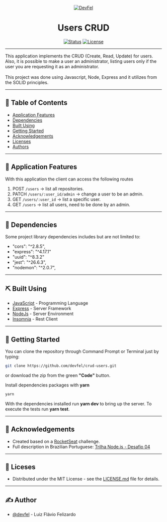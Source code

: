 <p align="center">
  <a href="https://devfel.com/" rel="noopener">
 <img  src="https://devfel.com/imgs/devfel-logo-01.JPG" alt="DevFel"></a>
</p>

<h1 align="center">Users CRUD</h1>

<div align="center">

[![Status](https://img.shields.io/badge/status-active-success.svg)]()
[![License](https://img.shields.io/badge/license-MIT-blue.svg)](/LICENSE)

</div>

---

<p align="center">

This application implements the CRUD (Create, Read, Update) for users. Also, it is possible to make a user an administrator, listing users only if the user you are requesting it as an administrator. <br/><br/>
This project was done using Javascript, Node, Express and it utilizes from the SOLID principles.</p>

---

## 📝 Table of Contents

- [Application Features](#features)
- [Dependencies](#dependencies)
- [Built Using](#built_using)
- [Getting Started](#getting_started)
- [Acknowledgements](#acknowledgements)
- [Licenses](#licenses)
- [Authors](#authors)

---

## 🧐 Application Features <a name = "features"></a>

With this application the client can access the following routes<br/>

1. POST `/users` → list all repositories. <br/>
1. PATCH `/users/:user_id/admin` → change a user to be an admin. <br/>
1. GET `/users/:user_id` → list a specific user. <br/>
1. GET `/users` → list all users, need to be done by an admin. <br/>

---

## 🔁 Dependencies <a name = "dependencies"></a>

Some project library dependencies includes but are not limited to:

- "cors": "^2.8.5",
- "express": "^4.17.1"
- "uuid": "^8.3.2"
- "jest": "^26.6.3",
- "nodemon": "^2.0.7",

---

## ⛏️ Built Using <a name = "built_using"></a>

- [JavaScript](https://www.javascript.com/) - Programming Language
- [Express](https://expressjs.com/) - Server Framework
- [NodeJs](https://nodejs.org/en/) - Server Environment
- [Insomnia](https://insomnia.rest/) - Rest Client

---

## 🏁 Getting Started <a name = "getting_started"></a>

You can clone the repository through Command Prompt or Terminal just by typing:

```sh
git clone https://github.com/devfel/crud-users.git
```

or download the zip from the green **"Code"** button.

Install dependencies packages with <b>yarn</b>

```sh
yarn
```

With the dependencies installed run <b>yarn dev</b> to bring up the server. To execute the tests run <b>yarn test</b>.

---

## 🎉 Acknowledgements <a name = "acknowledgements"></a>

- Created based on a [RocketSeat](https://rocketseat.com.br/) challenge.
- Full description in Brazilian Portuguese: [Trilha Node.js - Desafio 04](https://www.notion.so/Desafio-01-Introdu-o-ao-SOLID-3b9be286fac0482ca3b275473ddd2d72)

---

## 📝 Liceses <a name = "licenses"></a>

- Distributed under the MIT License - see the [LICENSE.md](https://github.com/devfel/crud-users/blob/master/LICENSE.md) file for details.

---

## ✍️ Author <a name = "authors"></a>

- [@devfel](https://devfel.com/) - Luiz Flávio Felizardo
